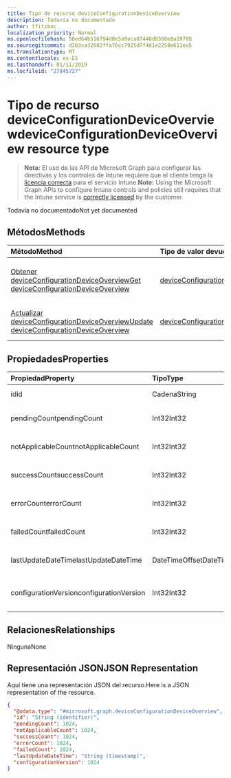 ```yaml
---
title: Tipo de recurso deviceConfigurationDeviceOverview
description: Todavía no documentado
author: tfitzmac
localization_priority: Normal
ms.openlocfilehash: 50ed64b516f94d0e5e9eca07440d8360e8a19708
ms.sourcegitcommit: d2b3ca32602ffa76cc7925d7f4d1e2258e611ea5
ms.translationtype: MT
ms.contentlocale: es-ES
ms.lasthandoff: 01/11/2019
ms.locfileid: "27845727"
---
```

# <a name="deviceconfigurationdeviceoverview-resource-type"></a><span data-ttu-id="6088b-103">Tipo de recurso deviceConfigurationDeviceOverview</span><span class="sxs-lookup"><span data-stu-id="6088b-103">deviceConfigurationDeviceOverview resource type</span></span>

> <span data-ttu-id="6088b-104">**Nota:** El uso de las API de Microsoft Graph para configurar las directivas y los controles de Intune requiere que el cliente tenga la [licencia correcta](https://go.microsoft.com/fwlink/?linkid=839381) para el servicio Intune.</span><span class="sxs-lookup"><span data-stu-id="6088b-104">**Note:** Using the Microsoft Graph APIs to configure Intune controls and policies still requires that the Intune service is [correctly licensed](https://go.microsoft.com/fwlink/?linkid=839381) by the customer.</span></span>

<span data-ttu-id="6088b-105">Todavía no documentado</span><span class="sxs-lookup"><span data-stu-id="6088b-105">Not yet documented</span></span>
## <a name="methods"></a><span data-ttu-id="6088b-106">Métodos</span><span class="sxs-lookup"><span data-stu-id="6088b-106">Methods</span></span>
|<span data-ttu-id="6088b-107">Método</span><span class="sxs-lookup"><span data-stu-id="6088b-107">Method</span></span>|<span data-ttu-id="6088b-108">Tipo de valor devuelto</span><span class="sxs-lookup"><span data-stu-id="6088b-108">Return Type</span></span>|<span data-ttu-id="6088b-109">Descripción</span><span class="sxs-lookup"><span data-stu-id="6088b-109">Description</span></span>|
|:---|:---|:---|
|[<span data-ttu-id="6088b-110">Obtener deviceConfigurationDeviceOverview</span><span class="sxs-lookup"><span data-stu-id="6088b-110">Get deviceConfigurationDeviceOverview</span></span>](../api/intune-deviceconfig-deviceconfigurationdeviceoverview-get.md)|[<span data-ttu-id="6088b-111">deviceConfigurationDeviceOverview</span><span class="sxs-lookup"><span data-stu-id="6088b-111">deviceConfigurationDeviceOverview</span></span>](../resources/intune-deviceconfig-deviceconfigurationdeviceoverview.md)|<span data-ttu-id="6088b-112">Lea las propiedades y las relaciones del objeto [deviceConfigurationDeviceOverview](../resources/intune-deviceconfig-deviceconfigurationdeviceoverview.md).</span><span class="sxs-lookup"><span data-stu-id="6088b-112">Read properties and relationships of the [deviceConfigurationDeviceOverview](../resources/intune-deviceconfig-deviceconfigurationdeviceoverview.md) object.</span></span>|
|[<span data-ttu-id="6088b-113">Actualizar deviceConfigurationDeviceOverview</span><span class="sxs-lookup"><span data-stu-id="6088b-113">Update deviceConfigurationDeviceOverview</span></span>](../api/intune-deviceconfig-deviceconfigurationdeviceoverview-update.md)|[<span data-ttu-id="6088b-114">deviceConfigurationDeviceOverview</span><span class="sxs-lookup"><span data-stu-id="6088b-114">deviceConfigurationDeviceOverview</span></span>](../resources/intune-deviceconfig-deviceconfigurationdeviceoverview.md)|<span data-ttu-id="6088b-115">Actualice las propiedades de un objeto [deviceConfigurationDeviceOverview](../resources/intune-deviceconfig-deviceconfigurationdeviceoverview.md).</span><span class="sxs-lookup"><span data-stu-id="6088b-115">Update the properties of a [deviceConfigurationDeviceOverview](../resources/intune-deviceconfig-deviceconfigurationdeviceoverview.md) object.</span></span>|

## <a name="properties"></a><span data-ttu-id="6088b-116">Propiedades</span><span class="sxs-lookup"><span data-stu-id="6088b-116">Properties</span></span>
|<span data-ttu-id="6088b-117">Propiedad</span><span class="sxs-lookup"><span data-stu-id="6088b-117">Property</span></span>|<span data-ttu-id="6088b-118">Tipo</span><span class="sxs-lookup"><span data-stu-id="6088b-118">Type</span></span>|<span data-ttu-id="6088b-119">Descripción</span><span class="sxs-lookup"><span data-stu-id="6088b-119">Description</span></span>|
|:---|:---|:---|
|<span data-ttu-id="6088b-120">id</span><span class="sxs-lookup"><span data-stu-id="6088b-120">id</span></span>|<span data-ttu-id="6088b-121">Cadena</span><span class="sxs-lookup"><span data-stu-id="6088b-121">String</span></span>|<span data-ttu-id="6088b-122">Clave de la entidad.</span><span class="sxs-lookup"><span data-stu-id="6088b-122">Key of the entity.</span></span>|
|<span data-ttu-id="6088b-123">pendingCount</span><span class="sxs-lookup"><span data-stu-id="6088b-123">pendingCount</span></span>|<span data-ttu-id="6088b-124">Int32</span><span class="sxs-lookup"><span data-stu-id="6088b-124">Int32</span></span>|<span data-ttu-id="6088b-125">Número de dispositivos pendientes</span><span class="sxs-lookup"><span data-stu-id="6088b-125">Number of pending devices</span></span>|
|<span data-ttu-id="6088b-126">notApplicableCount</span><span class="sxs-lookup"><span data-stu-id="6088b-126">notApplicableCount</span></span>|<span data-ttu-id="6088b-127">Int32</span><span class="sxs-lookup"><span data-stu-id="6088b-127">Int32</span></span>|<span data-ttu-id="6088b-128">Número de dispositivos no aplicables</span><span class="sxs-lookup"><span data-stu-id="6088b-128">Number of not applicable devices</span></span>|
|<span data-ttu-id="6088b-129">successCount</span><span class="sxs-lookup"><span data-stu-id="6088b-129">successCount</span></span>|<span data-ttu-id="6088b-130">Int32</span><span class="sxs-lookup"><span data-stu-id="6088b-130">Int32</span></span>|<span data-ttu-id="6088b-131">Número de dispositivos correctos</span><span class="sxs-lookup"><span data-stu-id="6088b-131">Number of succeeded devices</span></span>|
|<span data-ttu-id="6088b-132">errorCount</span><span class="sxs-lookup"><span data-stu-id="6088b-132">errorCount</span></span>|<span data-ttu-id="6088b-133">Int32</span><span class="sxs-lookup"><span data-stu-id="6088b-133">Int32</span></span>|<span data-ttu-id="6088b-134">Número de dispositivos con error</span><span class="sxs-lookup"><span data-stu-id="6088b-134">Number of error devices</span></span>|
|<span data-ttu-id="6088b-135">failedCount</span><span class="sxs-lookup"><span data-stu-id="6088b-135">failedCount</span></span>|<span data-ttu-id="6088b-136">Int32</span><span class="sxs-lookup"><span data-stu-id="6088b-136">Int32</span></span>|<span data-ttu-id="6088b-137">Número de dispositivos erróneos</span><span class="sxs-lookup"><span data-stu-id="6088b-137">Number of failed devices</span></span>|
|<span data-ttu-id="6088b-138">lastUpdateDateTime</span><span class="sxs-lookup"><span data-stu-id="6088b-138">lastUpdateDateTime</span></span>|<span data-ttu-id="6088b-139">DateTimeOffset</span><span class="sxs-lookup"><span data-stu-id="6088b-139">DateTimeOffset</span></span>|<span data-ttu-id="6088b-140">Última hora de actualización</span><span class="sxs-lookup"><span data-stu-id="6088b-140">Last update time</span></span>|
|<span data-ttu-id="6088b-141">configurationVersion</span><span class="sxs-lookup"><span data-stu-id="6088b-141">configurationVersion</span></span>|<span data-ttu-id="6088b-142">Int32</span><span class="sxs-lookup"><span data-stu-id="6088b-142">Int32</span></span>|<span data-ttu-id="6088b-143">Versión de la directiva para esa información general</span><span class="sxs-lookup"><span data-stu-id="6088b-143">Version of the policy for that overview</span></span>|

## <a name="relationships"></a><span data-ttu-id="6088b-144">Relaciones</span><span class="sxs-lookup"><span data-stu-id="6088b-144">Relationships</span></span>
<span data-ttu-id="6088b-145">Ninguna</span><span class="sxs-lookup"><span data-stu-id="6088b-145">None</span></span>
## <a name="json-representation"></a><span data-ttu-id="6088b-146">Representación JSON</span><span class="sxs-lookup"><span data-stu-id="6088b-146">JSON Representation</span></span>
<span data-ttu-id="6088b-147">Aquí tiene una representación JSON del recurso.</span><span class="sxs-lookup"><span data-stu-id="6088b-147">Here is a JSON representation of the resource.</span></span>
<!-- {
  "blockType": "resource",
  "keyProperty": "id",
  "@odata.type": "microsoft.graph.deviceConfigurationDeviceOverview"
}
-->
``` json
{
  "@odata.type": "#microsoft.graph.deviceConfigurationDeviceOverview",
  "id": "String (identifier)",
  "pendingCount": 1024,
  "notApplicableCount": 1024,
  "successCount": 1024,
  "errorCount": 1024,
  "failedCount": 1024,
  "lastUpdateDateTime": "String (timestamp)",
  "configurationVersion": 1024
}
```



